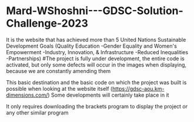 # Mard-WShoshni---GDSC-Solution-Challenge-2023
It is the website that has achieved more than 5 United Nations Sustainable Development Goals (Quality Education  -Gender Equality and Women's Empowerment -Industry, Innovation, &amp; Infrastructure -Reduced Inequalities -Partnerships)
#The project is fully under development, the entire code is activated, but only some defects will occur in the images when displaying, because we are constantly amending them

This basic destination and the basic code on which the project was built is possible when looking at the website itself (https://gdsc-aou.km-dimensions.com/) Some developments will certainly take place in it

It only requires downloading the brackets program to display the project or any other similar program
